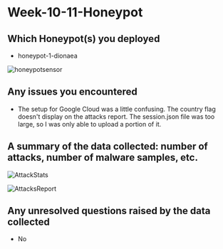 # Week-10-11-Honeypot

## Which Honeypot(s) you deployed

* honeypot-1-dionaea

![honeypotsensor](https://user-images.githubusercontent.com/54424389/69910648-ee4d5600-13dc-11ea-96f7-99cb57c2a35e.jpg)

## Any issues you encountered

* The setup for Google Cloud was a little confusing. The country flag doesn't display on the attacks report. The session.json file was too large, so I was only able to upload a portion of it.

## A summary of the data collected: number of attacks, number of malware samples, etc.

![AttackStats](https://user-images.githubusercontent.com/54424389/69910905-222a7a80-13e1-11ea-98df-79fe6ef7be9e.gif)

![AttacksReport](https://user-images.githubusercontent.com/54424389/69910907-2d7da600-13e1-11ea-8810-0ea8915ac049.gif)

## Any unresolved questions raised by the data collected

* No

